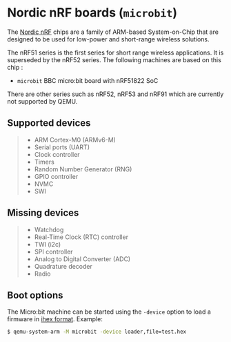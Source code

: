 # Nordic nRF boards (`microbit`)

The [Nordic nRF](https://www.nordicsemi.com/Products) chips are a family
of ARM-based System-on-Chip that are designed to be used for low-power
and short-range wireless solutions.

The nRF51 series is the first series for short range wireless
applications. It is superseded by the nRF52 series. The following
machines are based on this chip :

-   `microbit` BBC micro:bit board with nRF51822 SoC

There are other series such as nRF52, nRF53 and nRF91 which are
currently not supported by QEMU.

## Supported devices

> -   ARM Cortex-M0 (ARMv6-M)
> -   Serial ports (UART)
> -   Clock controller
> -   Timers
> -   Random Number Generator (RNG)
> -   GPIO controller
> -   NVMC
> -   SWI

## Missing devices

> -   Watchdog
> -   Real-Time Clock (RTC) controller
> -   TWI (i2c)
> -   SPI controller
> -   Analog to Digital Converter (ADC)
> -   Quadrature decoder
> -   Radio

## Boot options

The Micro:bit machine can be started using the `-device` option to load
a firmware in [ihex format](https://en.wikipedia.org/wiki/Intel_HEX).
Example:

``` bash
$ qemu-system-arm -M microbit -device loader,file=test.hex
```

